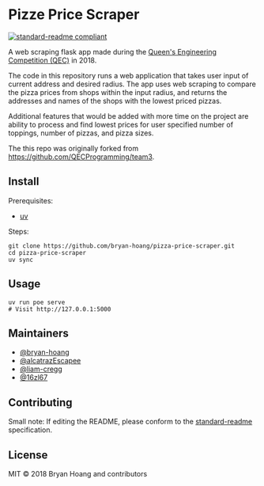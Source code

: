 # Pizze Price Scraper

[![standard-readme compliant](https://img.shields.io/badge/standard--readme-OK-green.svg?style=flat-square)](https://github.com/RichardLitt/standard-readme)

A web scraping flask app made during the [Queen&#39;s Engineering Competition
(QEC)][qec] in 2018.

[qec]: https://queensengineeringcomp.com/

The code in this repository runs a web application that takes user input of
current address and desired radius. The app uses web scraping to compare the
pizza prices from shops within the input radius, and returns the addresses and
names of the shops with the lowest priced pizzas.

Additional features that would be added with more time on the project are
ability to process and find lowest prices for user specified number of toppings,
number of pizzas, and pizza sizes.

The this repo was originally forked from
<https://github.com/QECProgramming/team3>.

## Install

Prerequisites:

- [uv](https://docs.astral.sh/uv/getting-started/installation/)

Steps:

```console
git clone https://github.com/bryan-hoang/pizza-price-scraper.git
cd pizza-price-scraper
uv sync
```

## Usage

```console
uv run poe serve
# Visit http://127.0.0.1:5000
```

## Maintainers

- [@bryan-hoang](https://github.com/bryan-hoang)
- [@alcatrazEscapee](https://github.com/alcatrazEscapee)
- [@liam-cregg](https://github.com/liam-cregg)
- [@16zl67](https://github.com/16zl67)

## Contributing

Small note: If editing the README, please conform to the
[standard-readme](https://github.com/RichardLitt/standard-readme) specification.

## License

MIT © 2018 Bryan Hoang and contributors
